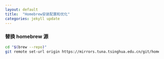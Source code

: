 ```yaml
---
layout: default
title:  "Homebrew安装配置和优化"
categories: jekyll update
---
```


### 替换 homebrew 源
```bash
cd "$(brew --repo)"
git remote set-url origin https://mirrors.tuna.tsinghua.edu.cn/git/homebrew/brew.git
```
